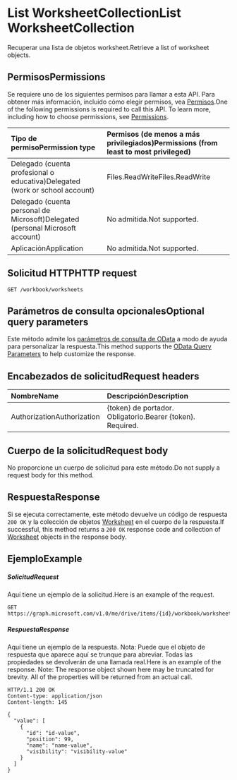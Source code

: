 # <a name="list-worksheetcollection"></a><span data-ttu-id="f2a88-101">List WorksheetCollection</span><span class="sxs-lookup"><span data-stu-id="f2a88-101">List WorksheetCollection</span></span>

<span data-ttu-id="f2a88-102">Recuperar una lista de objetos worksheet.</span><span class="sxs-lookup"><span data-stu-id="f2a88-102">Retrieve a list of worksheet objects.</span></span>
## <a name="permissions"></a><span data-ttu-id="f2a88-103">Permisos</span><span class="sxs-lookup"><span data-stu-id="f2a88-103">Permissions</span></span>
<span data-ttu-id="f2a88-p101">Se requiere uno de los siguientes permisos para llamar a esta API. Para obtener más información, incluido cómo elegir permisos, vea [Permisos](../../../concepts/permissions_reference.md).</span><span class="sxs-lookup"><span data-stu-id="f2a88-p101">One of the following permissions is required to call this API. To learn more, including how to choose permissions, see [Permissions](../../../concepts/permissions_reference.md).</span></span>

|<span data-ttu-id="f2a88-106">Tipo de permiso</span><span class="sxs-lookup"><span data-stu-id="f2a88-106">Permission type</span></span>      | <span data-ttu-id="f2a88-107">Permisos (de menos a más privilegiados)</span><span class="sxs-lookup"><span data-stu-id="f2a88-107">Permissions (from least to most privileged)</span></span>              |
|:--------------------|:---------------------------------------------------------|
|<span data-ttu-id="f2a88-108">Delegado (cuenta profesional o educativa)</span><span class="sxs-lookup"><span data-stu-id="f2a88-108">Delegated (work or school account)</span></span> | <span data-ttu-id="f2a88-109">Files.ReadWrite</span><span class="sxs-lookup"><span data-stu-id="f2a88-109">Files.ReadWrite</span></span>    |
|<span data-ttu-id="f2a88-110">Delegado (cuenta personal de Microsoft)</span><span class="sxs-lookup"><span data-stu-id="f2a88-110">Delegated (personal Microsoft account)</span></span> | <span data-ttu-id="f2a88-111">No admitida.</span><span class="sxs-lookup"><span data-stu-id="f2a88-111">Not supported.</span></span>    |
|<span data-ttu-id="f2a88-112">Aplicación</span><span class="sxs-lookup"><span data-stu-id="f2a88-112">Application</span></span> | <span data-ttu-id="f2a88-113">No admitida.</span><span class="sxs-lookup"><span data-stu-id="f2a88-113">Not supported.</span></span> |

## <a name="http-request"></a><span data-ttu-id="f2a88-114">Solicitud HTTP</span><span class="sxs-lookup"><span data-stu-id="f2a88-114">HTTP request</span></span>
<!-- { "blockType": "ignored" } -->
```http
GET /workbook/worksheets
```
## <a name="optional-query-parameters"></a><span data-ttu-id="f2a88-115">Parámetros de consulta opcionales</span><span class="sxs-lookup"><span data-stu-id="f2a88-115">Optional query parameters</span></span>
<span data-ttu-id="f2a88-116">Este método admite los [parámetros de consulta de OData](http://developer.microsoft.com/en-us/graph/docs/overview/query_parameters) a modo de ayuda para personalizar la respuesta.</span><span class="sxs-lookup"><span data-stu-id="f2a88-116">This method supports the [OData Query Parameters](http://developer.microsoft.com/en-us/graph/docs/overview/query_parameters) to help customize the response.</span></span>

## <a name="request-headers"></a><span data-ttu-id="f2a88-117">Encabezados de solicitud</span><span class="sxs-lookup"><span data-stu-id="f2a88-117">Request headers</span></span>
| <span data-ttu-id="f2a88-118">Nombre</span><span class="sxs-lookup"><span data-stu-id="f2a88-118">Name</span></span>      |<span data-ttu-id="f2a88-119">Descripción</span><span class="sxs-lookup"><span data-stu-id="f2a88-119">Description</span></span>|
|:----------|:----------|
| <span data-ttu-id="f2a88-120">Authorization</span><span class="sxs-lookup"><span data-stu-id="f2a88-120">Authorization</span></span>  | <span data-ttu-id="f2a88-p102">{token} de portador. Obligatorio.</span><span class="sxs-lookup"><span data-stu-id="f2a88-p102">Bearer {token}. Required.</span></span> |

## <a name="request-body"></a><span data-ttu-id="f2a88-123">Cuerpo de la solicitud</span><span class="sxs-lookup"><span data-stu-id="f2a88-123">Request body</span></span>
<span data-ttu-id="f2a88-124">No proporcione un cuerpo de solicitud para este método.</span><span class="sxs-lookup"><span data-stu-id="f2a88-124">Do not supply a request body for this method.</span></span>

## <a name="response"></a><span data-ttu-id="f2a88-125">Respuesta</span><span class="sxs-lookup"><span data-stu-id="f2a88-125">Response</span></span>

<span data-ttu-id="f2a88-126">Si se ejecuta correctamente, este método devuelve un código de respuesta `200 OK` y la colección de objetos [Worksheet](../resources/worksheet.md) en el cuerpo de la respuesta.</span><span class="sxs-lookup"><span data-stu-id="f2a88-126">If successful, this method returns a `200 OK` response code and collection of [Worksheet](../resources/worksheet.md) objects in the response body.</span></span>
## <a name="example"></a><span data-ttu-id="f2a88-127">Ejemplo</span><span class="sxs-lookup"><span data-stu-id="f2a88-127">Example</span></span>
##### <a name="request"></a><span data-ttu-id="f2a88-128">Solicitud</span><span class="sxs-lookup"><span data-stu-id="f2a88-128">Request</span></span>
<span data-ttu-id="f2a88-129">Aquí tiene un ejemplo de la solicitud.</span><span class="sxs-lookup"><span data-stu-id="f2a88-129">Here is an example of the request.</span></span>
<!-- {
  "blockType": "request",
  "name": "get_worksheetcollection"
}-->
```http
GET https://graph.microsoft.com/v1.0/me/drive/items/{id}/workbook/worksheets
```
##### <a name="response"></a><span data-ttu-id="f2a88-130">Respuesta</span><span class="sxs-lookup"><span data-stu-id="f2a88-130">Response</span></span>
<span data-ttu-id="f2a88-p103">Aquí tiene un ejemplo de la respuesta. Nota: Puede que el objeto de respuesta que aparece aquí se trunque para abreviar. Todas las propiedades se devolverán de una llamada real.</span><span class="sxs-lookup"><span data-stu-id="f2a88-p103">Here is an example of the response. Note: The response object shown here may be truncated for brevity. All of the properties will be returned from an actual call.</span></span>
<!-- {
  "blockType": "response",
  "truncated": true,
  "@odata.type": "microsoft.graph.worksheet",
  "isCollection": true
} -->
```http
HTTP/1.1 200 OK
Content-type: application/json
Content-length: 145

{
  "value": [
    {
      "id": "id-value",
      "position": 99,
      "name": "name-value",
      "visibility": "visibility-value"
    }
  ]
}
```

<!-- uuid: 8fcb5dbc-d5aa-4681-8e31-b001d5168d79
2015-10-25 14:57:30 UTC -->
<!-- {
  "type": "#page.annotation",
  "description": "List WorksheetCollection",
  "keywords": "",
  "section": "documentation",
  "tocPath": ""
}-->